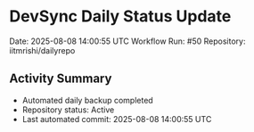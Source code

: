 # DevSync Daily Status Update
Date: 2025-08-08 14:00:55 UTC
Workflow Run: #50
Repository: iitmrishi/dailyrepo

## Activity Summary
- Automated daily backup completed
- Repository status: Active
- Last automated commit: 2025-08-08 14:00:55 UTC
